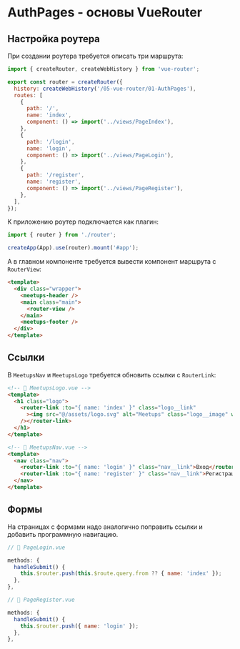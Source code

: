 # AuthPages - основы VueRouter

## Настройка роутера

При создании роутера требуется описать три маршрута:

```javascript
import { createRouter, createWebHistory } from 'vue-router';

export const router = createRouter({
  history: createWebHistory('/05-vue-router/01-AuthPages'),
  routes: [
    {
      path: '/',
      name: 'index',
      component: () => import('../views/PageIndex'),
    },
    {
      path: '/login',
      name: 'login',
      component: () => import('../views/PageLogin'),
    },
    {
      path: '/register',
      name: 'register',
      component: () => import('../views/PageRegister'),
    },
  ],
});
```

К приложению роутер подключается как плагин:

```javascript
import { router } from './router';

createApp(App).use(router).mount('#app');
```

А в главном компоненте требуется вывести компонент маршрута с `RouterView`:

```html
<template>
  <div class="wrapper">
    <meetups-header />
    <main class="main">
      <router-view />
    </main>
    <meetups-footer />
  </div>
</template>
```

## Ссылки

В `MeetupsNav` и `MeetupsLogo` требуется обновить ссылки с `RouterLink`:

```html
<!-- 📁 MeetupsLogo.vue -->
<template>
  <h1 class="logo">
    <router-link :to="{ name: 'index' }" class="logo__link"
      ><img src="@/assets/logo.svg" alt="Meetups" class="logo__image" width="174" height="30"
    /></router-link>
  </h1>
</template>
```

```html
<!-- 📁 MeetupsNav.vue -->
<template>
  <nav class="nav">
    <router-link :to="{ name: 'login' }" class="nav__link">Вход</router-link>
    <router-link :to="{ name: 'register' }" class="nav__link">Регистрация</router-link>
  </nav>
</template>
```

## Формы

На страницах с формами надо аналогично поправить ссылки и добавить программную навигацию.

```javascript
// 📁 PageLogin.vue

methods: {
  handleSubmit() {
    this.$router.push(this.$route.query.from ?? { name: 'index' });
  },
},
```

```javascript
// 📁 PageRegister.vue

methods: {
  handleSubmit() {
    this.$router.push({ name: 'login' });
  },
},
```
